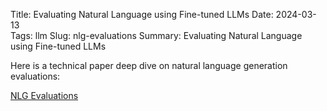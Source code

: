 Title: Evaluating Natural Language using Fine-tuned LLMs
Date: 2024-03-13  
Tags: llm
Slug: nlg-evaluations
Summary: Evaluating Natural Language using Fine-tuned LLMs

Here is a technical paper deep dive on natural language generation evaluations:

[NLG Evaluations](https://docs.google.com/presentation/d/12tyMLrGUz2PWrAeoFZ4dxeP-JbMoaSLTMFpBwBVneKw/edit?usp=sharing)